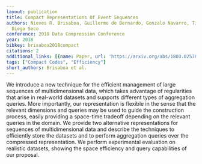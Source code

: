 ```yaml
---
layout: publication
title: Compact Representations Of Event Sequences
authors: Nieves R. Brisaboa, Guillermo de Bernardo, Gonzalo Navarro, Tirso V. Rodeiro,
  Diego Seco
conference: 2018 Data Compression Conference
year: 2018
bibkey: brisaboa2018compact
citations: 2
additional_links: [{name: Paper, url: 'https://arxiv.org/abs/1803.02576'}]
tags: ["Compact Codes", "Efficiency"]
short_authors: Brisaboa et al.
---
```

We introduce a new technique for the efficient management of large sequences
of multidimensional data, which takes advantage of regularities that arise in
real-world datasets and supports different types of aggregation queries. More
importantly, our representation is flexible in the sense that the relevant
dimensions and queries may be used to guide the construction process, easily
providing a space-time tradeoff depending on the relevant queries in the
domain. We provide two alternative representations for sequences of
multidimensional data and describe the techniques to efficiently store the
datasets and to perform aggregation queries over the compressed representation.
We perform experimental evaluation on realistic datasets, showing the space
efficiency and query capabilities of our proposal.